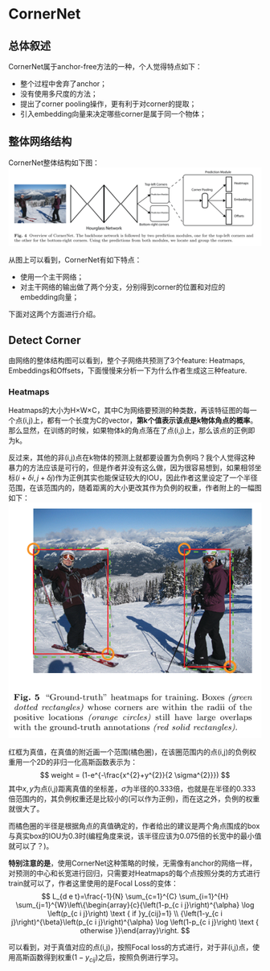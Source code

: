 # CornerNet

## 总体叙述
CornerNet属于anchor-free方法的一种，个人觉得特点如下：
 - 整个过程中舍弃了anchor；
 - 没有使用多尺度的方法；
 - 提出了corner pooling操作，更有利于对corner的提取；
 - 引入embedding向量来决定哪些corner是属于同一个物体；

## 整体网络结构
CornerNet整体结构如下图：
<img src="imgs/2019-09-11 17-54-54.png">

从图上可以看到，CornerNet有如下特点：
 - 使用一个主干网络；
 - 对主干网络的输出做了两个分支，分别得到corner的位置和对应的embedding向量；

下面对这两个方面进行介绍。

## Detect Corner
由网络的整体结构图可以看到，整个子网络共预测了3个feature: Heatmaps, Embeddings和Offsets，下面慢慢来分析一下为什么作者生成这三种feature.

### Heatmaps
Heatmaps的大小为H×W×C，其中C为网络要预测的种类数，再该特征图的每一个点(i,j)上，都有一个长度为C的vector，**第k个值表示该点是k物体角点的概率**。那么显然，在训练的时候，如果物体k的角点落在了点(i,j)上，那么该点的正例即为k。

反过来，其他的非(i,j)点在k物体的预测上就都要设置为负例吗？我个人觉得这种暴力的方法应该是可行的，但是作者并没有这么做，因为很容易想到，如果相邻坐标$(i+\delta i, j+\delta j)$作为正例其实也能保证较大的IOU，因此作者这里设定了一个半径范围，在该范围内的，随着距离的大小更改其作为负例的权重，作者附上的一幅图如下：
<img src="imgs/2019-09-11 18-45-57.png">

红框为真值，在真值的附近画一个范围(橘色圈)，在该圈范围内的点(i,j)的负例权重用一个2D的非归一化高斯函数表示为：
$$
weight = (1-e^{-\frac{x^{2}+y^{2}}{2 \sigma^{2}}})
$$
其中$x, y$为点(i,j)距离真值的坐标差，$\sigma$为半径的0.333倍，也就是在半径的0.333倍范围内的，其负例权重还是比较小的(可以作为正例)，而在这之外，负例的权重就很大了。

而橘色圈的半径是根据角点的真值确定的，作者给出的建议是两个角点围成的box与真实box的IOU为0.3时(编程角度来说，该半径应该为0.075倍的长宽中的最小值就可以了？)。

**特别注意的是**，使用CornerNet这种策略的时候，无需像有anchor的网络一样，对预测的中心和长宽进行回归，只需要对Heatmaps的每个点按照分类的方式进行train就可以了，作者这里使用的是Focal Loss的变体：
$$
L_{d e t}=\frac{-1}{N} \sum_{c=1}^{C} \sum_{i=1}^{H} \sum_{j=1}^{W}\left\{\begin{array}{c}{\left(1-p_{c i j}\right)^{\alpha} \log \left(p_{c i j}\right) \text { if  }y_{cij}=1} \\ {\left(1-y_{c i j}\right)^{\beta}\left(p_{c i j}\right)^{\alpha} \log \left(1-p_{c i j}\right) \text { otherwise }}\end{array}\right.
$$

可以看到，对于真值对应的点(i,j)，按照Focal loss的方式进行，对于非(i,j)点，使用高斯函数得到权重$(1-y_{cij})$之后，按照负例进行学习。








